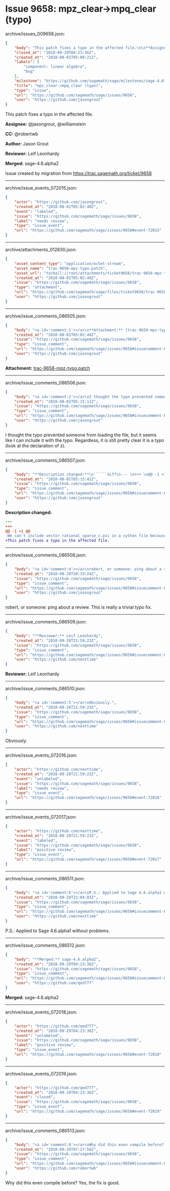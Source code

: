 # Issue 9658: mpz_clear->mpq_clear (typo)

archive/issues_009658.json:
```json
{
    "body": "This patch fixes a typo in the affected file.\n\n**Assignee:** @jasongrout, @williamstein\n\n**CC:**  @robertwb\n\n**Author:** Jason Grout\n\n**Reviewer:** Leif Leonhardy\n\n**Merged:** sage-4.6.alpha2\n\nIssue created by migration from https://trac.sagemath.org/ticket/9658\n\n",
    "closed_at": "2010-09-29T04:23:36Z",
    "created_at": "2010-08-01T05:00:21Z",
    "labels": [
        "component: linear algebra",
        "bug"
    ],
    "milestone": "https://github.com/sagemath/sage/milestones/sage-4.6",
    "title": "mpz_clear->mpq_clear (typo)",
    "type": "issue",
    "url": "https://github.com/sagemath/sage/issues/9658",
    "user": "https://github.com/jasongrout"
}
```
This patch fixes a typo in the affected file.

**Assignee:** @jasongrout, @williamstein

**CC:**  @robertwb

**Author:** Jason Grout

**Reviewer:** Leif Leonhardy

**Merged:** sage-4.6.alpha2

Issue created by migration from https://trac.sagemath.org/ticket/9658





---

archive/issue_events_072015.json:
```json
{
    "actor": "https://github.com/jasongrout",
    "created_at": "2010-08-01T05:02:40Z",
    "event": "labeled",
    "issue": "https://github.com/sagemath/sage/issues/9658",
    "label": "needs review",
    "type": "issue_event",
    "url": "https://github.com/sagemath/sage/issues/9658#event-72015"
}
```



---

archive/attachments_012830.json:
```json
{
    "asset_content_type": "application/octet-stream",
    "asset_name": "trac-9658-mpz-typo.patch",
    "asset_url": "tarball://root/attachments/ticket9658/trac-9658-mpz-typo.patch",
    "created_at": "2010-08-01T05:02:40Z",
    "issue": "https://github.com/sagemath/sage/issues/9658",
    "type": "attachment",
    "url": "https://github.com/sagemath/sage/files/ticket9658/trac-9658-mpz-typo.patch",
    "user": "https://github.com/jasongrout"
}
```



---

archive/issue_comments_086505.json:
```json
{
    "body": "<a id='comment:1'></a>\n**Attachment:** [trac-9658-mpz-typo.patch](https://github.com/sagemath/sage/files/ticket9658/trac-9658-mpz-typo.patch)",
    "created_at": "2010-08-01T05:02:40Z",
    "issue": "https://github.com/sagemath/sage/issues/9658",
    "type": "issue_comment",
    "url": "https://github.com/sagemath/sage/issues/9658#issuecomment-86505",
    "user": "https://github.com/jasongrout"
}
```

<a id='comment:1'></a>
**Attachment:** [trac-9658-mpz-typo.patch](https://github.com/sagemath/sage/files/ticket9658/trac-9658-mpz-typo.patch)



---

archive/issue_comments_086506.json:
```json
{
    "body": "<a id='comment:2'></a>\nI thought the typo prevented someone from loading the file, but it seems like I can include it with the typo.  Regardless, it is still pretty clear it is a typo (look at the declaration of z).",
    "created_at": "2010-08-01T05:15:11Z",
    "issue": "https://github.com/sagemath/sage/issues/9658",
    "type": "issue_comment",
    "url": "https://github.com/sagemath/sage/issues/9658#issuecomment-86506",
    "user": "https://github.com/jasongrout"
}
```

<a id='comment:2'></a>
I thought the typo prevented someone from loading the file, but it seems like I can include it with the typo.  Regardless, it is still pretty clear it is a typo (look at the declaration of z).



---

archive/issue_comments_086507.json:
```json
{
    "body": "**Description changed:**\n``````diff\n--- \n+++ \n@@ -1 +1 @@\n-We can't include vector_rational_sparse_c.pxi in a cython file because of a typo.  This patch fixes this.\n+This patch fixes a typo in the affected file.\n``````\n",
    "created_at": "2010-08-01T05:15:42Z",
    "issue": "https://github.com/sagemath/sage/issues/9658",
    "type": "issue_comment",
    "url": "https://github.com/sagemath/sage/issues/9658#issuecomment-86507",
    "user": "https://github.com/jasongrout"
}
```

**Description changed:**
``````diff
--- 
+++ 
@@ -1 +1 @@
-We can't include vector_rational_sparse_c.pxi in a cython file because of a typo.  This patch fixes this.
+This patch fixes a typo in the affected file.
``````




---

archive/issue_comments_086508.json:
```json
{
    "body": "<a id='comment:4'></a>\nrobert, or someone: ping about a review.  This is really a trivial typo fix.",
    "created_at": "2010-09-28T20:33:24Z",
    "issue": "https://github.com/sagemath/sage/issues/9658",
    "type": "issue_comment",
    "url": "https://github.com/sagemath/sage/issues/9658#issuecomment-86508",
    "user": "https://github.com/jasongrout"
}
```

<a id='comment:4'></a>
robert, or someone: ping about a review.  This is really a trivial typo fix.



---

archive/issue_comments_086509.json:
```json
{
    "body": "**Reviewer:** Leif Leonhardy",
    "created_at": "2010-09-28T21:59:23Z",
    "issue": "https://github.com/sagemath/sage/issues/9658",
    "type": "issue_comment",
    "url": "https://github.com/sagemath/sage/issues/9658#issuecomment-86509",
    "user": "https://github.com/nexttime"
}
```

**Reviewer:** Leif Leonhardy



---

archive/issue_comments_086510.json:
```json
{
    "body": "<a id='comment:5'></a>\nObviously.",
    "created_at": "2010-09-28T21:59:23Z",
    "issue": "https://github.com/sagemath/sage/issues/9658",
    "type": "issue_comment",
    "url": "https://github.com/sagemath/sage/issues/9658#issuecomment-86510",
    "user": "https://github.com/nexttime"
}
```

<a id='comment:5'></a>
Obviously.



---

archive/issue_events_072016.json:
```json
{
    "actor": "https://github.com/nexttime",
    "created_at": "2010-09-28T21:59:23Z",
    "event": "unlabeled",
    "issue": "https://github.com/sagemath/sage/issues/9658",
    "label": "needs review",
    "type": "issue_event",
    "url": "https://github.com/sagemath/sage/issues/9658#event-72016"
}
```



---

archive/issue_events_072017.json:
```json
{
    "actor": "https://github.com/nexttime",
    "created_at": "2010-09-28T21:59:23Z",
    "event": "labeled",
    "issue": "https://github.com/sagemath/sage/issues/9658",
    "label": "positive review",
    "type": "issue_event",
    "url": "https://github.com/sagemath/sage/issues/9658#event-72017"
}
```



---

archive/issue_comments_086511.json:
```json
{
    "body": "<a id='comment:6'></a>\nP.S.: Applied to Sage 4.6.alpha1 without problems.",
    "created_at": "2010-09-28T22:04:03Z",
    "issue": "https://github.com/sagemath/sage/issues/9658",
    "type": "issue_comment",
    "url": "https://github.com/sagemath/sage/issues/9658#issuecomment-86511",
    "user": "https://github.com/nexttime"
}
```

<a id='comment:6'></a>
P.S.: Applied to Sage 4.6.alpha1 without problems.



---

archive/issue_comments_086512.json:
```json
{
    "body": "**Merged:** sage-4.6.alpha2",
    "created_at": "2010-09-29T04:23:36Z",
    "issue": "https://github.com/sagemath/sage/issues/9658",
    "type": "issue_comment",
    "url": "https://github.com/sagemath/sage/issues/9658#issuecomment-86512",
    "user": "https://github.com/qed777"
}
```

**Merged:** sage-4.6.alpha2



---

archive/issue_events_072018.json:
```json
{
    "actor": "https://github.com/qed777",
    "created_at": "2010-09-29T04:23:36Z",
    "event": "unlabeled",
    "issue": "https://github.com/sagemath/sage/issues/9658",
    "label": "positive review",
    "type": "issue_event",
    "url": "https://github.com/sagemath/sage/issues/9658#event-72018"
}
```



---

archive/issue_events_072019.json:
```json
{
    "actor": "https://github.com/qed777",
    "created_at": "2010-09-29T04:23:36Z",
    "event": "closed",
    "issue": "https://github.com/sagemath/sage/issues/9658",
    "type": "issue_event",
    "url": "https://github.com/sagemath/sage/issues/9658#event-72019"
}
```



---

archive/issue_comments_086513.json:
```json
{
    "body": "<a id='comment:8'></a>\nWhy did this even compile before? Yes, the fix is good.",
    "created_at": "2010-09-29T07:27:56Z",
    "issue": "https://github.com/sagemath/sage/issues/9658",
    "type": "issue_comment",
    "url": "https://github.com/sagemath/sage/issues/9658#issuecomment-86513",
    "user": "https://github.com/robertwb"
}
```

<a id='comment:8'></a>
Why did this even compile before? Yes, the fix is good.
